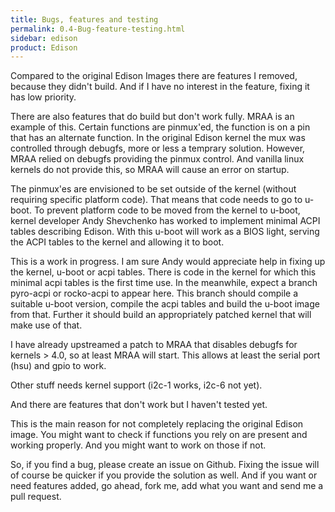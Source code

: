 ```yaml
---
title: Bugs, features and testing
permalink: 0.4-Bug-feature-testing.html
sidebar: edison
product: Edison
---
```

Compared to the original Edison Images there are features I removed, because they didn't build. And if I have no interest in the feature, fixing it has low priority.

There are also features that do build but don't work fully. MRAA is an example of this. Certain functions are pinmux'ed, the function is on a pin that has an alternate function. In the original Edison kernel the mux was controlled through debugfs, more or less a temprary solution. However, MRAA relied on debugfs providing the pinmux control. And vanilla linux kernels do not provide this, so MRAA will cause an error on startup.

The pinmux'es are envisioned to be set outside of the kernel (without requiring specific platform code). That means that code needs to go to u-boot. To prevent platform code to be moved from the kernel to u-boot, kernel developer Andy Shevchenko has worked to implement minimal ACPI tables describing Edison. With this u-boot will work as a BIOS light, serving the ACPI tables to the kernel and allowing it to boot.

This is a work in progress. I am sure Andy would appreciate help in fixing up the kernel, u-boot or acpi tables. There is code in the kernel for which this minimal acpi tables is the first time use.
In the meanwhile, expect a branch pyro-acpi or rocko-acpi to appear here. This branch should compile a suitable u-boot version, compile the acpi tables and build the u-boot image from that. Further it should build an appropriately patched kernel that will make use of that.

I have already upstreamed a patch to MRAA that disables debugfs for kernels > 4.0, so at least MRAA will start. This allows at least the serial port (hsu) and gpio to work.

Other stuff needs kernel support (i2c-1 works, i2c-6 not yet).

And there are features that don't work but I haven't tested yet.

This is the main reason for not completely replacing the original Edison image. You might want to check if functions you rely on are present and working properly. And you might want to work on those if not.

So, if you find a bug, please create an issue on Github. Fixing the issue will of course be quicker if you provide the solution as well. And if you want or need features added, go ahead, fork me, add what you want and send me a pull request.
